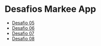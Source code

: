 # Desafios Markee App

- [Desafio 05](https://github.com/dayannealcantara/desafio-B.Academy/pull/1)
- [Desafio 06](https://github.com/dayannealcantara/desafio-B.Academy/pull/3)
- [Desafio 07](https://github.com/dayannealcantara/desafio-B.Academy/pull/4)
- [Desafio 08](https://github.com/dayannealcantara/desafio-B.Academy/pull/5)
